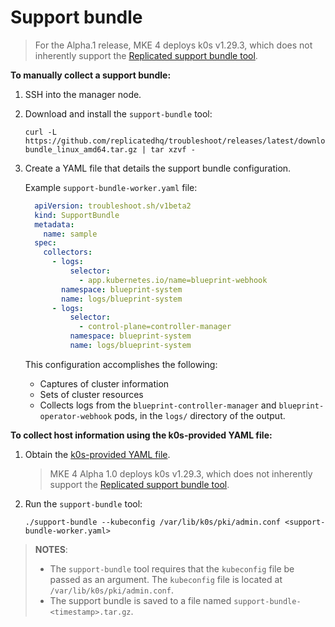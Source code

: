 # Support bundle

>For the Alpha.1 release, MKE 4 deploys k0s v1.29.3, which does not inherently
support the [Replicated support bundle
tool](https://troubleshoot.sh/docs/support-bundle/introduction/).

**To manually collect a support bundle:**

1. SSH into the manager node.
2. Download and install the `support-bundle` tool:

   ```shell
   curl -L https://github.com/replicatedhq/troubleshoot/releases/latest/download/support-bundle_linux_amd64.tar.gz | tar xzvf -
   ```
3. Create a YAML file that details the support bundle configuration.

   Example `support-bundle-worker.yaml` file:

   ```yaml
     apiVersion: troubleshoot.sh/v1beta2
     kind: SupportBundle
     metadata:
       name: sample
     spec:
       collectors:
         - logs:
             selector:
               - app.kubernetes.io/name=blueprint-webhook
           namespace: blueprint-system
           name: logs/blueprint-system
         - logs:
             selector:
               - control-plane=controller-manager
             namespace: blueprint-system
             name: logs/blueprint-system
     ```

     This configuration accomplishes the following:

     - Captures of cluster information
     - Sets of cluster resources
     - Collects logs from the `blueprint-controller-manager` and
       `blueprint-operator-webhook` pods, in the `logs/` directory of the
       output.

**To collect host information using the k0s-provided YAML file:**

1. Obtain the [k0s-provided YAML
   file](https://docs.k0sproject.io/stable/support-bundle-worker.yaml).

   >MKE 4 Alpha 1.0 deploys k0s v1.29.3, which does not inherently support the [Replicated support bundle tool](https://troubleshoot.sh/docs/support-bundle/introduction/).

2. Run the `support-bundle` tool:

    ```shell
    ./support-bundle --kubeconfig /var/lib/k0s/pki/admin.conf <support-bundle-worker.yaml>
    ```

>**NOTES**:
>- The `support-bundle` tool requires that the `kubeconfig` file be passed as
>  an argument. The `kubeconfig` file is located at
>  `/var/lib/k0s/pki/admin.conf`.
>- The support bundle is saved to a file named `support-bundle-<timestamp>.tar.gz`.